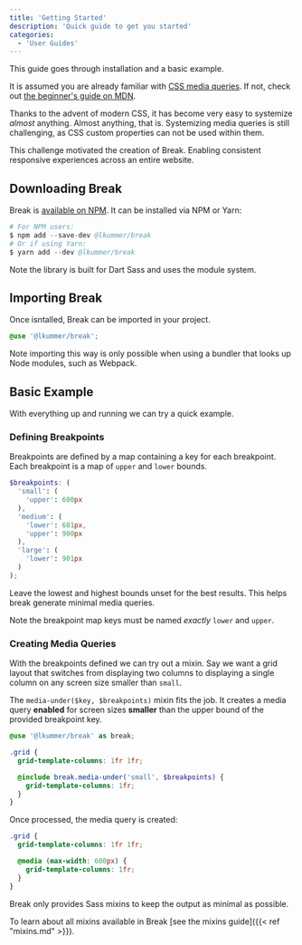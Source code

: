 ```yaml
---
title: 'Getting Started'
description: 'Quick guide to get you started'
categories:
  - 'User Guides'
---
```


This guide goes through installation and a basic example.

It is assumed you are already familiar with
[CSS media queries](https://developer.mozilla.org/en-US/docs/Web/CSS/Media_Queries/Using_media_queries).
If not, check out
[the beginner's guide on MDN](https://developer.mozilla.org/en-US/docs/Learn/CSS/CSS_layout/Media_queries).

Thanks to the advent of modern CSS, it has become very easy to systemize _almost_ anything.
Almost anything, that is.
Systemizing media queries is still challenging, as CSS custom properties can not be used within them.

This challenge motivated the creation of Break.
Enabling consistent responsive experiences across an entire website.

## Downloading Break

Break is [available on NPM](https://www.npmjs.com/package/@lkummer/break).
It can be installed via NPM or Yarn:

```s
# For NPM users:
$ npm add --save-dev @lkummer/break
# Or if using Yarn:
$ yarn add --dev @lkummer/break
```

Note the library is built for Dart Sass and uses the module system.

## Importing Break

Once isntalled, Break can be imported in your project.

```scss
@use '@lkummer/break';
```

Note importing this way is only possible when using a bundler that looks up Node
modules, such as Webpack.

## Basic Example

With everything up and running we can try a quick example.

### Defining Breakpoints

Breakpoints are defined by a map containing a key for each breakpoint.
Each breakpoint is a map of `upper` and `lower` bounds.

```scss
$breakpoints: (
  'small': (
    'upper': 600px
  ),
  'medium': (
    'lower': 601px,
    'upper': 900px
  ),
  'large': (
    'lower': 901px
  )
);
```

Leave the lowest and highest bounds unset for the best results. This helps break
generate minimal media queries.

Note the breakpoint map keys must be named _exactly_ `lower` and `upper`.

### Creating Media Queries

With the breakpoints defined we can try out a mixin.
Say we want a grid layout that switches from displaying two columns to displaying
a single column on any screen size smaller than `small`.

The `media-under($key, $breakpoints)` mixin fits the job. It creates a media
query **enabled** for screen sizes **smaller** than the upper bound of the provided
breakpoint key.

```scss
@use '@lkummer/break' as break;

.grid {
  grid-template-columns: 1fr 1fr;

  @include break.media-under('small', $breakpoints) {
    grid-template-columns: 1fr;
  }
}
```

Once processed, the media query is created:

```scss
.grid {
  grid-template-columns: 1fr 1fr;

  @media (max-width: 600px) {
    grid-template-columns: 1fr;
  }
}
```

Break only provides Sass mixins to keep the output as minimal as possible.

To learn about all mixins available in Break
[see the mixins guide]({{< ref "mixins.md" >}}).
